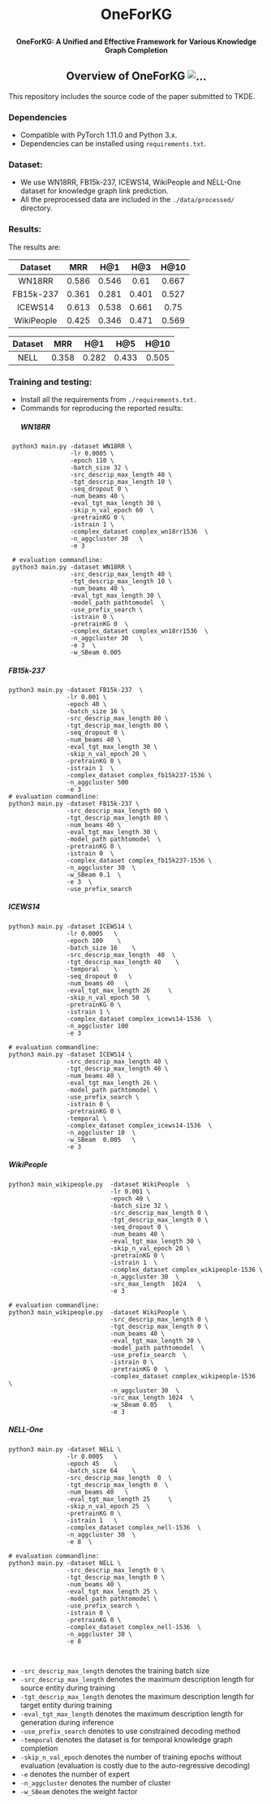 ﻿﻿<h1 align="center">
  OneForKG
</h1>

<h4 align="center">OneForKG: A Unified and Effective Framework for Various Knowledge Graph Completion</h4>

<h2 align="center">
  Overview of OneForKG
  <img align="center"  src="./overview.png" alt="...">
</h2>
This repository includes the source code of the paper submitted to TKDE. 


### Dependencies

- Compatible with PyTorch 1.11.0 and Python 3.x.
- Dependencies can be installed using `requirements.txt`.

### Dataset:

- We use WN18RR, FB15k-237, ICEWS14, WikiPeople and NELL-One dataset for knowledge graph link prediction. 
- All the preprocessed data are included in the `./data/processed/` directory.


### Results:
The results are:

|   Dataset   |  MRR  |  H@1  |  H@3  | H@10  | 
|:-----------:|:-----:|:-----:|:-----:|:-----:|
|   WN18RR    | 0.586 | 0.546 | 0.61  | 0.667 | 
|  FB15k-237  | 0.361 | 0.281 | 0.401 | 0.527 | 
|   ICEWS14   | 0.613 | 0.538 | 0.661 | 0.75  | 
| WikiPeople  | 0.425 | 0.346 | 0.471 | 0.569 |

| Dataset |  MRR  |  H@1  |  H@5  | H@10  |
|:-------:|:-----:|:-----:|:-----:|:-----:|
|  NELL   | 0.358 | 0.282 | 0.433 | 0.505 | 


### Training and testing:

- Install all the requirements from `./requirements.txt.`
- Commands for reproducing the reported results:
  ##### WN18RR
 ```shell
  python3 main.py -dataset WN18RR \
                  -lr 0.0005 \
                  -epoch 110 \
                  -batch_size 32 \
                  -src_descrip_max_length 40 \
                  -tgt_descrip_max_length 10 \
                  -seq_dropout 0 \
                  -num_beams 40 \
                  -eval_tgt_max_length 30 \
                  -skip_n_val_epoch 60  \
                  -pretrainKG 0 \
                  -istrain 1 \
                  -complex_dataset complex_wn18rr1536  \
                  -n_aggcluster 30   \
                  -e 3 
  
  # evaluation commandline:
  python3 main.py -dataset WN18RR \
                  -src_descrip_max_length 40 \
                  -tgt_descrip_max_length 10 \
                  -num_beams 40 \
                  -eval_tgt_max_length 30 \
                  -model_path pathtomodel  \
                  -use_prefix_search \
                  -istrain 0 \
                  -pretrainKG 0  \
                  -complex_dataset complex_wn18rr1536  \
                  -n_aggcluster 30   \
                  -e 3  \
                  -w_SBeam 0.005
  ```
 
  ##### FB15k-237
  ```shell
  python3 main.py -dataset FB15k-237  \
                  -lr 0.001 \
                  -epoch 40 \
                  -batch_size 16 \
                  -src_descrip_max_length 80 \
                  -tgt_descrip_max_length 80 \
                  -seq_dropout 0 \
                  -num_beams 40 \
                  -eval_tgt_max_length 30 \
                  -skip_n_val_epoch 20 \
                  -pretrainKG 0 \
                  -istrain 1  \
                  -complex_dataset complex_fb15k237-1536 \
                  -n_aggcluster 500
                  -e 3 
  # evaluation commandline:
  python3 main.py -dataset FB15k-237 \
                  -src_descrip_max_length 80 \
                  -tgt_descrip_max_length 80 \
                  -num_beams 40 \
                  -eval_tgt_max_length 30 \
                  -model_path pathtomodel  \
                  -pretrainKG 0 \
                  -istrain 0  \
                  -complex_dataset complex_fb15k237-1536 \
                  -n_aggcluster 30  \
                  -w_SBeam 0.1  \
                  -e 3  \
                  -use_prefix_search
  ```

  ##### ICEWS14
  ```shell
  python3 main.py -dataset ICEWS14 \
                  -lr 0.0005   \
                  -epoch 100    \
                  -batch_size 16    \
                  -src_descrip_max_length  40  \
                  -tgt_descrip_max_length 40    \
                  -temporal    \
                  -seq_dropout 0   \
                  -num_beams 40   \
                  -eval_tgt_max_length 26     \
                  -skip_n_val_epoch 50  \
                  -pretrainKG 0 \
                  -istrain 1 \
                  -complex_dataset complex_icews14-1536  \
                  -n_aggcluster 100
                  -e 3 
  
  # evaluation commandline:
  python3 main.py -dataset ICEWS14 \
                  -src_descrip_max_length 40 \
                  -tgt_descrip_max_length 40 \
                  -num_beams 40 \
                  -eval_tgt_max_length 26 \
                  -model_path pathtomodel \
                  -use_prefix_search \
                  -istrain 0 \
                  -pretrainKG 0 \
                  -temporal \
                  -complex_dataset complex_icews14-1536  \
                  -n_aggcluster 10  \
                  -w_SBeam  0.005   \
                  -e 3
  ```
   ##### WikiPeople
  ```shell
  python3 main_wikipeople.py  -dataset WikiPeople  \
                              -lr 0.001 \
                              -epoch 40 \
                              -batch_size 32 \
                              -src_descrip_max_length 0 \
                              -tgt_descrip_max_length 0 \
                              -seq_dropout 0 \
                              -num_beams 40 \
                              -eval_tgt_max_length 30 \
                              -skip_n_val_epoch 20 \
                              -pretrainKG 0 \
                              -istrain 1  \
                              -complex_dataset complex_wikipeople-1536 \
                              -n_aggcluster 30  \
                              -src_max_length  1024   \
                              -e 3
  
  # evaluation commandline:
  python3 main_wikipeople.py  -dataset WikiPeople \
                              -src_descrip_max_length 0 \
                              -tgt_descrip_max_length 0 \
                              -num_beams 40 \
                              -eval_tgt_max_length 30 \
                              -model_path pathtomodel  \
                              -use_prefix_search  \
                              -istrain 0 \
                              -pretrainKG 0  \
                              -complex_dataset complex_wikipeople-1536  \
                              -n_aggcluster 30  \
                              -src_max_length 1024  \
                              -w_SBeam 0.05   \
                              -e 3
  ```
  ##### NELL-One
  ```shell
  python3 main.py -dataset NELL \
                  -lr 0.0005   \
                  -epoch 45    \
                  -batch_size 64    \
                  -src_descrip_max_length  0  \
                  -tgt_descrip_max_length 0  \
                  -num_beams 40   \
                  -eval_tgt_max_length 25     \
                  -skip_n_val_epoch 25  \
                  -pretrainKG 0 \
                  -istrain 1   \
                  -complex_dataset complex_nell-1536  \
                  -n_aggcluster 30  \
                  -e 8  \
  
  # evaluation commandline:
  python3 main.py -dataset NELL \
                  -src_descrip_max_length 0 \
                  -tgt_descrip_max_length 0 \
                  -num_beams 40 \
                  -eval_tgt_max_length 25 \
                  -model_path pathtomodel \
                  -use_prefix_search \
                  -istrain 0 \
                  -pretrainKG 0 \
                  -complex_dataset complex_nell-1536  \
                  -n_aggcluster 30 \
                  -e 8 
                  
    
  ```
  - `-src_descrip_max_length` denotes the training batch size
  - `-src_descrip_max_length` denotes the maximum description length for source entity during training 
  - `-tgt_descrip_max_length` denotes the maximum description length for target entity during training
  - `-eval_tgt_max_length` denotes the maximum description length for generation during inference
  - `-use_prefix_search` denotes to use constrained decoding method
  - `-temporal` denotes the dataset is for temporal knowledge graph completion
  - `-skip_n_val_epoch` denotes the number of training epochs without evaluation (evaluation is costly due to the auto-regressive decoding) 
  - `-e` denotes the number of expert
  - `-n_aggcluster` denotes the number of cluster
  - `-w_SBeam` denotes the weight factor